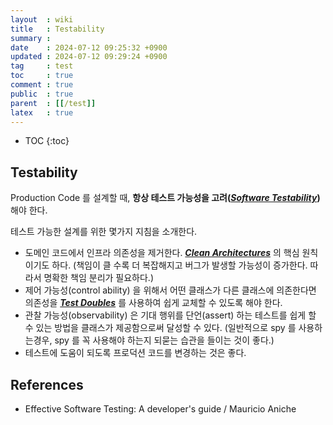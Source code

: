```yaml
---
layout  : wiki
title   : Testability
summary : 
date    : 2024-07-12 09:25:32 +0900
updated : 2024-07-12 09:29:24 +0900
tag     : test
toc     : true
comment : true
public  : true
parent  : [[/test]]
latex   : true
---
```

* TOC
{:toc}

## Testability

Production Code 를 설계할 때, __항상 테스트 가능성을 고려(_[Software Testability](https://en.wikipedia.org/wiki/Software_testability)_)__ 해야 한다.

테스트 가능한 설계를 위한 몇가지 지침을 소개한다.

- 도메인 코드에서 인프라 의존성을 제거한다. ___[Clean Architectures](https://baekjungho.github.io/wiki/architecture/architecture-clean/)___ 의 핵심 원칙이기도 하다. (책임이 클 수록 더 복잡해지고 버그가 발생할 가능성이 증가한다. 따라서 명확한 책임 분리가 필요하다.)
- 제어 가능성(control ability) 을 위해서 어떤 클래스가 다른 클래스에 의존한다면 의존성을 ___[Test Doubles](https://baekjungho.github.io/wiki/test/test-testdoubles/)___ 를 사용하여 쉽게 교체할 수 있도록 해야 한다.
- 관찰 가능성(observability) 은 기대 행위를 단언(assert) 하는 테스트를 쉽게 할 수 있는 방법을 클래스가 제공함으로써 달성할 수 있다. (일반적으로 spy 를 사용하는경우, spy 를 꼭 사용해야 하는지 되묻는 습관을 들이는 것이 좋다.)
- 테스트에 도움이 되도록 프로덕션 코드를 변경하는 것은 좋다.

## References

- Effective Software Testing: A developer's guide / Mauricio Aniche